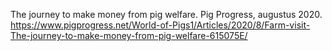 The journey to make money from pig welfare. Pig Progress, augustus 2020.  https://www.pigprogress.net/World-of-Pigs1/Articles/2020/8/Farm-visit-The-journey-to-make-money-from-pig-welfare-615075E/
